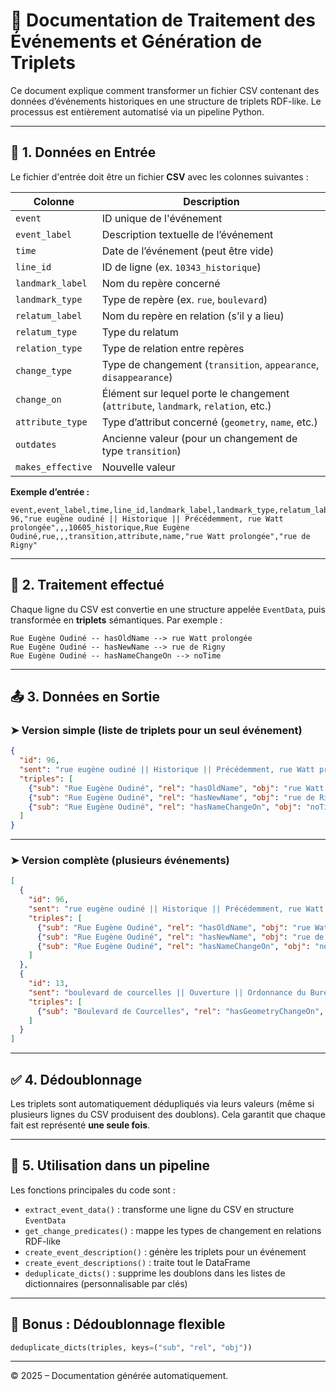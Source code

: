 
# 📘 Documentation de Traitement des Événements et Génération de Triplets

Ce document explique comment transformer un fichier CSV contenant des données d’événements historiques en une structure de triplets RDF-like. Le processus est entièrement automatisé via un pipeline Python.

---

## 📝 1. Données en Entrée

Le fichier d'entrée doit être un fichier **CSV** avec les colonnes suivantes :

| Colonne             | Description |
|---------------------|-------------|
| `event`             | ID unique de l'événement |
| `event_label`       | Description textuelle de l’événement |
| `time`              | Date de l’événement (peut être vide) |
| `line_id`           | ID de ligne (ex. `10343_historique`) |
| `landmark_label`    | Nom du repère concerné |
| `landmark_type`     | Type de repère (ex. `rue`, `boulevard`) |
| `relatum_label`     | Nom du repère en relation (s’il y a lieu) |
| `relatum_type`      | Type du relatum |
| `relation_type`     | Type de relation entre repères |
| `change_type`       | Type de changement (`transition`, `appearance`, `disappearance`) |
| `change_on`         | Élément sur lequel porte le changement (`attribute`, `landmark`, `relation`, etc.) |
| `attribute_type`    | Type d’attribut concerné (`geometry`, `name`, etc.) |
| `outdates`          | Ancienne valeur (pour un changement de type `transition`) |
| `makes_effective`   | Nouvelle valeur |

**Exemple d’entrée :**

```
event,event_label,time,line_id,landmark_label,landmark_type,relatum_label,relatum_type,relation_type,change_type,change_on,attribute_type,outdates,makes_effective
96,"rue eugène oudiné || Historique || Précédemment, rue Watt prolongée",,,10605_historique,Rue Eugène Oudiné,rue,,,transition,attribute,name,"rue Watt prolongée","rue de Rigny"
```

---

## 🔄 2. Traitement effectué

Chaque ligne du CSV est convertie en une structure appelée `EventData`, puis transformée en **triplets** sémantiques. Par exemple :

```
Rue Eugène Oudiné -- hasOldName --> rue Watt prolongée
Rue Eugène Oudiné -- hasNewName --> rue de Rigny
Rue Eugène Oudiné -- hasNameChangeOn --> noTime
```

---

## 📤 3. Données en Sortie

### ➤ Version simple (liste de triplets pour un seul événement)

```json
{
  "id": 96,
  "sent": "rue eugène oudiné || Historique || Précédemment, rue Watt prolongée",
  "triples": [
    {"sub": "Rue Eugène Oudiné", "rel": "hasOldName", "obj": "rue Watt prolongée"},
    {"sub": "Rue Eugène Oudiné", "rel": "hasNewName", "obj": "rue de Rigny"},
    {"sub": "Rue Eugène Oudiné", "rel": "hasNameChangeOn", "obj": "noTime"}
  ]
}
```

---

### ➤ Version complète (plusieurs événements)

```json
[
  {
    "id": 96,
    "sent": "rue eugène oudiné || Historique || Précédemment, rue Watt prolongée",
    "triples": [
      {"sub": "Rue Eugène Oudiné", "rel": "hasOldName", "obj": "rue Watt prolongée"},
      {"sub": "Rue Eugène Oudiné", "rel": "hasNewName", "obj": "rue de Rigny"},
      {"sub": "Rue Eugène Oudiné", "rel": "hasNameChangeOn", "obj": "noTime"}
    ]
  },
  {
    "id": 13,
    "sent": "boulevard de courcelles || Ouverture || Ordonnance du Bureau des finances du 16 janvier 1789",
    "triples": [
      {"sub": "Boulevard de Courcelles", "rel": "hasGeometryChangeOn", "obj": "1789-01-16"}
    ]
  }
]
```

---

## ✅ 4. Dédoublonnage

Les triplets sont automatiquement dédupliqués via leurs valeurs (même si plusieurs lignes du CSV produisent des doublons). Cela garantit que chaque fait est représenté **une seule fois**.

---

## 🚀 5. Utilisation dans un pipeline

Les fonctions principales du code sont :

- `extract_event_data()` : transforme une ligne du CSV en structure `EventData`
- `get_change_predicates()` : mappe les types de changement en relations RDF-like
- `create_event_description()` : génère les triplets pour un événement
- `create_event_descriptions()` : traite tout le DataFrame
- `deduplicate_dicts()` : supprime les doublons dans les listes de dictionnaires (personnalisable par clés)

---

## 🧪 Bonus : Dédoublonnage flexible

```python
deduplicate_dicts(triples, keys=("sub", "rel", "obj"))
```

---

© 2025 – Documentation générée automatiquement.

